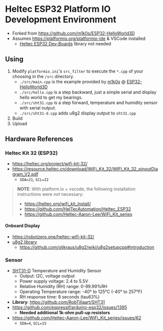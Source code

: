 # Heltec ESP32 Platform IO Development Environment

- Forked from https://github.com/m1k0s/ESP32-HelloWorld3D
- Assumes https://platformio.org/platformio-ide & VSCode installed
  - [Heltec ESP32 Dev-Boards](https://registry.platformio.org/libraries/heltecautomation/Heltec%20ESP32%20Dev-Boards) library not needed

## Using

1. Modify `platformio.ini`'s `src_filter` to execute the `*.cpp` of your choosing in the `/src` directory.
   - `./src/main.cpp` is the example provided by [m1k0s](https://github.com/m1k0s) @ [ESP32-HelloWorld3D](https://github.com/m1k0s/ESP32-HelloWorld3D)
   - `./src/hello.cpp` is a step backward, just a simple serial and display hello world to get my bearings.
   - `./src/sht31.cpp` is a step forward, temperature and humidity sensor with serial output.
   - `./src/sht31-d.cpp` adds u8g2 display output to `sht31.cpp`
2. Build
3. Upload

## Hardware References

### Heltec Kit 32 (ESP32)

- https://heltec.org/project/wifi-kit-32/
- https://resource.heltec.cn/download/WiFi_Kit_32/WIFI_Kit_32_pinoutDiagram_V2.pdf
  - `SDA=21`, `SCL=22`

> **NOTE**: With platform.io + vscode, the following installation instructions were _not_ necessary:
>
> - https://heltec.org/wifi_kit_install/
> - https://github.com/HelTecAutomation/Heltec_ESP32
> - https://github.com/Heltec-Aaron-Lee/WiFi_Kit_series

#### Onboard Display

- https://robotzero.one/heltec-wifi-kit-32/
- [u8g2 library](https://github.com/olikraus/u8g2)
  - https://github.com/olikraus/u8g2/wiki/u8g2setupcpp#introduction

### Sensor

- [SHT31-D](https://www.amazon.com/gp/product/B07ZSZW92J/ref=ppx_yo_dt_b_search_asin_title?ie=UTF8&psc=1) Temperature and Humidity Sensor
  - Output: I2C, voltage output
  - Power supply voltage: 2.4 to 5.5V
  - Relative Humidity (RH) range: 0-99.99%RH
  - Operating Temperature range: -40° to 125°C (-40° to 257°F)
  - RH response time: 8 seconds (tau63%)
- **Library**: https://github.com/RobTillaart/SHT31
- https://github.com/espressif/arduino-esp32/issues/1395
  - **Needed additional 1k-ohm pull-up resistors**
- https://github.com/Heltec-Aaron-Lee/WiFi_Kit_series/issues/62
  - `SDA=4`, `SCL=15`
